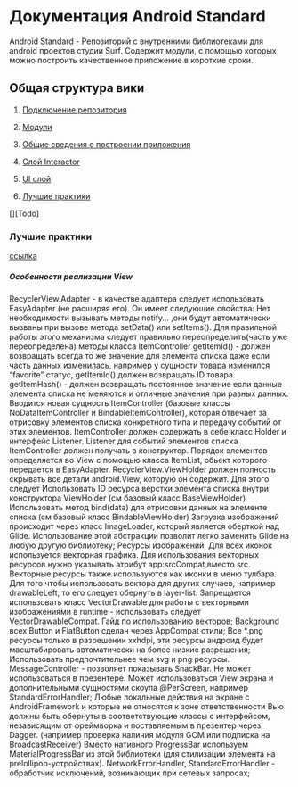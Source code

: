 Документация Android Standard
=============================

Android Standard - Репозиторий с внутренними библиотеками для android проектов студии Surf.
Содержит модули, с помощью которых можно построить качественное приложение
в короткие сроки.

Общая структура вики
--------------------
1. [Подключение репозитория](add_repo_to_project.md)

1. [Модули](modules.md)

1. [Общие сведения о построении приложения](arch.md)

1. [Слой Interactor](interactor.md)

1. [UI слой](ui.md)

1. [Лучшие практики]()

[][Todo]

### Лучшие практики
[ссылка](https://docs.google.com/document/d/1tGf1Z9r16h6swXSGR48qBT2MO5nqia9dZltjg8j2N2o/edit#)


##### Особенности реализации View
RecyclerView.Adapter - в качестве адаптера следует использовать EasyAdapter (не расширяя его). Он имеет следующие свойства:
Нет необходимости вызывать методы notify… ,они будут автоматически вызваны при вызове метода setData() или setItems(). Для правильной работы этого механизма следует правильно переопределить(часть уже переопределена) методы класса ItemController
getItemId() - должен возвращать всегда то же значение для элемента списка даже если часть данных изменилась, например у сущности товара изменился “favorite” статус, getItemId() должен возвращать ID товара.
getItemHash() - должен возвращать постоянное значение если данные элемента списка не меняются и отличные значения при разных данных.
Вводится новая сущность ItemController (базовые классы NoDataItemController и BindableItemController), которая отвечает за отрисовку элементов списка конкретного типа и передачу событий от этих элементов. ItemController должен содержать в себе класс Holder и интерфейс Listener. Listener для событий элементов списка ItemController должен получать в конструктор.
Порядок элементов определяется во View с помощью класса ItemList, обьект которого передается в EasyAdapter.
RecyclerView.ViewHolder должен полность скрывать все детали android.View, которую он содержит. Для этого следует
Использовать ID ресурса верстки элемента списка внутри конструктора ViewHolder (см базовый класс BaseViewHolder)
Использовать метод bind(data) для отрисовки данных на элементе списка (см базовый класс BindableViewHolder)
Загрузка изображений происходит через класс ImageLoader, который является оберткой над Glide. Использование этой абстракции позволит легко заменить Glide на любую другую библиотеку;
Ресурсы изображений:
Для всех иконок используется векторная графика. Для использования векторных ресурсов нужно указывать атрибут app:srcCompat вместо src. Векторные ресурсы также используются как иконки в меню тулбара. Для того чтобы использовать вектора для других случаев, например drawableLeft, то его следует обернуть в layer-list. Запрещается использовать класс VectorDrawable для работы с векторными изображениями в runtime - использовать следует VectorDrawableCompat. Гайд по использованию векторов;
Background всех Button и FlatButton сделан через AppCompat стили;
Все *.png ресурсы только в разрешении xxhdpi, эти ресурсы андроид будет масштабировать автоматически на более низкие разрешения;
Использовать <shape> предпочтительнее чем svg и png ресурсы.
MessageController - позволяет показывать SnackBar. Не может использоваться в презентере. Может использоваться View экрана и дополнительными сущностями скоупа @PerScreen, например StandardErrorHandler;
Любые локальные действия на экране с AndroidFramework и которые не относятся к зоне ответственности Вью должны быть обернуты в соответствующие классы с интерфейсом, независящим от фреймворка и поставляемым в презентер через Dagger. (например проверка наличия модуля GCM или подписка на BroadcastReceiver)
Вместо нативного ProgressBar используем MaterialProgressBar из этой библиотеки (для стилизации элемента на prelollipop-устройствах).
NetworkErrorHandler, StandardErrorHandler - обработчик исключений, возникающих при сетевых запросах;